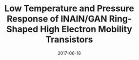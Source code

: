 ---
title: "Low Temperature and Pressure Response of INAlN/GAN Ring-Shaped High Electron Mobility Transistors"
collection: publications
permalink: /publication/2017-06-18-Pressure_2
date: 2017-06-18
venue: 'IEEE Transducers Conference'
paperurl: 'https://doi.org/10.1109/TRANSDUCERS.2017.7994166'
citation: 'Chapin, C., Miller, R., Chen, R., Dowling, K., and Senesky, D., “Low Temperature and Pressure Response of INAlN/GAN Ring-Shaped High Electron Mobility Transistors”, In Proceedings of IEEE Transducers Conference in Kaohsuing, Taiwan, June 18-22,2017.'
link: 'https://doi.org/10.1109/TRANSDUCERS.2017.7994166'
category: 'Pressure'

---